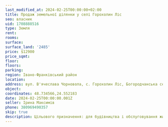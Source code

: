 ```yaml
---
last_modified_at: 2024-02-25T00:00:00+02:00
title: Продаж земельної ділянки у селі Горохолин Ліс
seo: власник
uid: 1708888516
type: Земля
rent:
rooms:
surface:
surface_land: '2485'
price: $12900
price_sqmt:
floor:
floors:
parking:
region: Івано-Франківський район
location:
address: вул. В'ячеслава Чорновола, с. Горохолин Ліс, Богородчанська селищна територіальна громада
object:
coordinates: 48.734566,24.552183
date: 2024-02-25T00:00:00.001Z
seller: Ірина Максимів
phone: 380969490357
skip: true
description: Цільового призначення: для будівництва і обслуговування житлового будинку, господарських будівель і споруд (присадибна ділянка), кадастровий номер: 2620481202:02:001:0272
---
```

